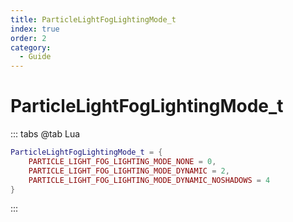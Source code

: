 ```yaml
---
title: ParticleLightFogLightingMode_t
index: true
order: 2
category:
  - Guide
---
```


# ParticleLightFogLightingMode_t
::: tabs
@tab Lua
```lua
ParticleLightFogLightingMode_t = {
    PARTICLE_LIGHT_FOG_LIGHTING_MODE_NONE = 0,
    PARTICLE_LIGHT_FOG_LIGHTING_MODE_DYNAMIC = 2,
    PARTICLE_LIGHT_FOG_LIGHTING_MODE_DYNAMIC_NOSHADOWS = 4
}
```
:::